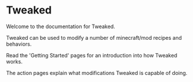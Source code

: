 # Tweaked

Welcome to the documentation for Tweaked.

Tweaked can be used to modify a number of minecraft/mod recipes and behaviors.

Read the 'Getting Started' pages for an introduction into how Tweaked works.

The action pages explain what modifications Tweaked is capable of doing.
